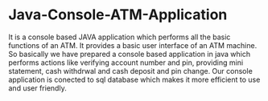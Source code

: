 # Java-Console-ATM-Application
It is a console based JAVA application which performs all the basic functions of an ATM. It provides a basic user interface of an ATM machine. So basically we have prepared a console based application in java which performs actions like verifying account number and pin, providing mini statement, cash withdrwal and cash deposit and pin change. Our console application is conected to sql database which makes it more efficient to use and user friendly.
